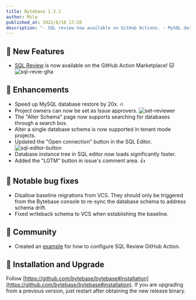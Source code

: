```yaml
---
title: Bytebase 1.3.1
author: Mila
published_at: 2022/8/18 17:20
description: "- SQL review now available on GitHub Actions. - MySQL database restore sped up by 20x. - Project owners can now be set as Issue approvers."
---
```


## 🚀 New Features

* [SQL Review](https://github.com/marketplace/actions/sql-review) is now available on the GitHub Action Marketplace! 🐱
![sql-revie-gha](/changelog/1.3.1/sql-revie-gha.webp)

## 🎄 Enhancements

- Speed up MySQL database restore by 20x. 🔥
- Project owners can now be set as Issue approvers.
  ![set-reviewer](/changelog/1.3.1/set-reviewer.webp)
- The "Alter Schema" page now supports searching for databases through a search box.
- Alter a single database schema is now supported in tenant mode projects.
- Updated the "Open connection" button in the SQL Editor.
  ![sql-editor-button](/changelog/1.3.1/sql-editor-button.webp)
- Database instance tree in SQL editor now loads significantly faster.
- Added the "LGTM" button in issue's comment area. 👍

## 🐞 Notable bug fixes

- Disallow baseline migrations from VCS. They should only be triggered from the Bytebase console to re-sync the database schema to address schema drift.
- Fixed writeback schema to VCS when establishing the baseline.
 
## 🎠 Community

- Created an [example](https://github.com/Bytebase/sql-review-action-example) for how to configure SQL Review GitHub Action.

## 📕 Installation and Upgrade

Follow [https://github.com/bytebase/bytebase#installation](https://github.com/bytebase/bytebase#installation). If you are upgrading from a previous version, just restart after obtaining the new release binary.